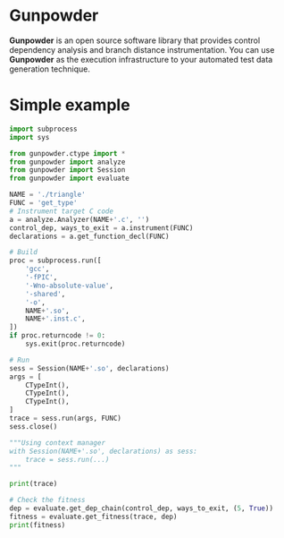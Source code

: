 # Gunpowder

**Gunpowder** is an open source software library that provides control dependency analysis and branch distance instrumentation. You can use **Gunpowder** as the execution infrastructure to your automated test data generation technique.

# Simple example

```python
import subprocess
import sys

from gunpowder.ctype import *
from gunpowder import analyze
from gunpowder import Session
from gunpowder import evaluate

NAME = './triangle'
FUNC = 'get_type'
# Instrument target C code
a = analyze.Analyzer(NAME+'.c', '')
control_dep, ways_to_exit = a.instrument(FUNC)
declarations = a.get_function_decl(FUNC)

# Build
proc = subprocess.run([
    'gcc',
    '-fPIC',
    '-Wno-absolute-value',
    '-shared',
    '-o',
    NAME+'.so',
    NAME+'.inst.c',
])
if proc.returncode != 0:
    sys.exit(proc.returncode)

# Run
sess = Session(NAME+'.so', declarations)
args = [
    CTypeInt(),
    CTypeInt(),
    CTypeInt(),
]
trace = sess.run(args, FUNC)
sess.close()

"""Using context manager
with Session(NAME+'.so', declarations) as sess:
    trace = sess.run(...)
"""

print(trace)

# Check the fitness
dep = evaluate.get_dep_chain(control_dep, ways_to_exit, (5, True))
fitness = evaluate.get_fitness(trace, dep)
print(fitness)
```
